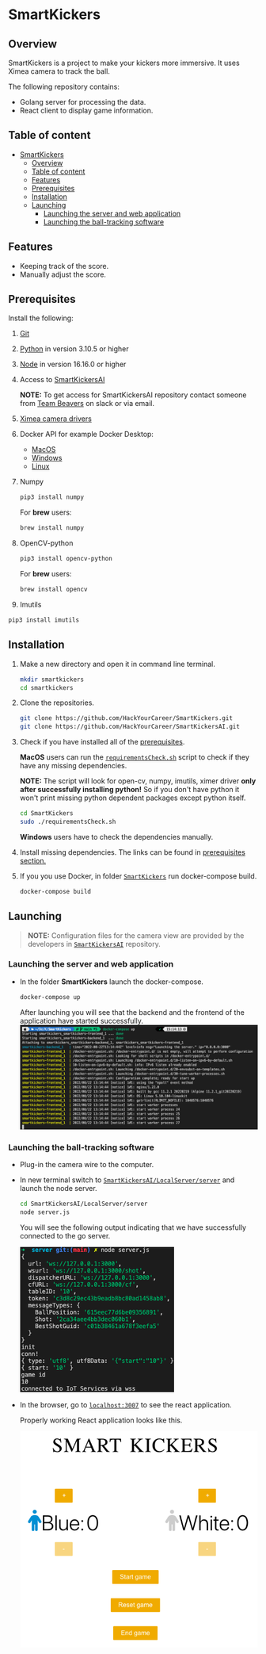 # SmartKickers

## Overview

SmartKickers is a project to make your kickers more immersive. It uses Ximea camera to track the ball.

The following repository contains:

- Golang server for processing the data.
- React client to display game information.

## Table of content

- [SmartKickers](#smartkickers)
  - [Overview](#overview)
  - [Table of content](#table-of-content)
  - [Features](#features)
  - [Prerequisites](#prerequisites)
  - [Installation](#installation)
  - [Launching](#launching)
    - [Launching the server and web application](#launching-the-server-and-web-application)
    - [Launching the ball-tracking software](#launching-the-ball-tracking-software)

## Features

- Keeping track of the score.
- Manually adjust the score.

## Prerequisites

Install the following:

1. [Git](https://git-scm.com/downloads)
2. [Python](https://www.python.org/downloads/) in version 3.10.5 or higher
3. [Node](https://nodejs.org/en/download/) in version 16.16.0 or higher
4. Access to [SmartKickersAI](https://github.com/HackYourCareer/SmartKickersAI)

   **NOTE:** To get access for SmartKickersAI repository contact someone from [Team Beavers](https://wiki.one.int.sap/wiki/display/saplabspoland/Beavers+Team) on slack or via email.

5. [Ximea camera drivers](https://www.ximea.com/support/wiki/apis/)
6. Docker API for example Docker Desktop:
   - [MacOS](https://docs.docker.com/desktop/install/mac-install/)
   - [Windows](https://docs.docker.com/desktop/install/windows-install/)
   - [Linux](https://docs.docker.com/desktop/install/linux-install/)
7. Numpy

   ```bash
   pip3 install numpy
   ```

   For **brew** users:

   ```bash
   brew install numpy
   ```

8. OpenCV-python

   ```bash
   pip3 install opencv-python
   ```

   For **brew** users:

   ```bash
   brew install opencv
   ```

9. Imutils

```bash
pip3 install imutils
```

## Installation

1. Make a new directory and open it in command line terminal.

   ```bash
   mkdir smartkickers
   cd smartkickers
   ```

2. Clone the repositories.

   ```bash
   git clone https://github.com/HackYourCareer/SmartKickers.git
   git clone https://github.com/HackYourCareer/SmartKickersAI.git
   ```

3. Check if you have installed all of the [prerequisites](https://github.com/HackYourCareer/SmartKickers#prerequisites).

   **MacOS** users can run the [`requirementsCheck.sh`](requirementsCheck.sh) script to check if they have any missing dependencies.

   **NOTE:** The script will look for open-cv, numpy, imutils, ximer driver **only after successfully installing python!** So if you don't have python it won't print missing python dependent packages except python itself.

   ```bash
   cd SmartKickers
   sudo ./requirementsCheck.sh
   ```

   **Windows** users have to check the dependencies manually.

4. Install missing dependencies. The links can be found in [prerequisites section.](https://github.com/HackYourCareer/SmartKickers#prerequisites)

5. If you you use Docker, in folder [`SmartKickers`](SmartKickers) run docker-compose build.

   ```bash
   docker-compose build
   ```

## Launching

> **NOTE:** Configuration files for the camera view are provided by the developers in [`SmartKickersAI`](https://github.com/HackYourCareer/SmartKickersAI/tree/main/LocalServer) repository.

### Launching the server and web application

- In the folder **SmartKickers** launch the docker-compose.

  ```bash
  docker-compose up
  ```

  After launching you will see that the backend and the frontend of the application have started successfully.
  ![App launch image](assets/appLaunch.png "App launch")

### Launching the ball-tracking software

- Plug-in the camera wire to the computer.

- In new terminal switch to [`SmartKickersAI/LocalServer/server`](SmartKickersAI/LocalServer/server) and launch the node server.

  ```bash
  cd SmartKickersAI/LocalServer/server
  node server.js
  ```

  You will see the following output indicating that we have successfully connected to the go server.

  ![Node launch image](assets/nodeLaunch.png "Node launch")

- In the browser, go to [`localhost:3007`](http://localhost:3007/) to see the react application.

  Properly working React application looks like this.

  ![React application](assets/reactApp.png "React application")
